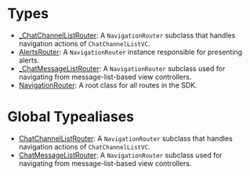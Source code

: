 # Types

  - [\_ChatChannelListRouter](/_ChatChannelListRouter):
    A `NavigationRouter` subclass that handles navigation actions of `ChatChannelListVC`.
  - [AlertsRouter](/AlertsRouter):
    A `NavigationRouter` instance responsible for presenting alerts.
  - [\_ChatMessageListRouter](/_ChatMessageListRouter):
    A `NavigationRouter` subclass used for navigating from message-list-based view controllers.
  - [NavigationRouter](/NavigationRouter):
    A root class for all routes in the SDK.

# Global Typealiases

  - [ChatChannelListRouter](/ChatChannelListRouter):
    A `NavigationRouter` subclass that handles navigation actions of `ChatChannelListVC`.
  - [ChatMessageListRouter](/ChatMessageListRouter):
    A `NavigationRouter` subclass used for navigating from message-list-based view controllers.
